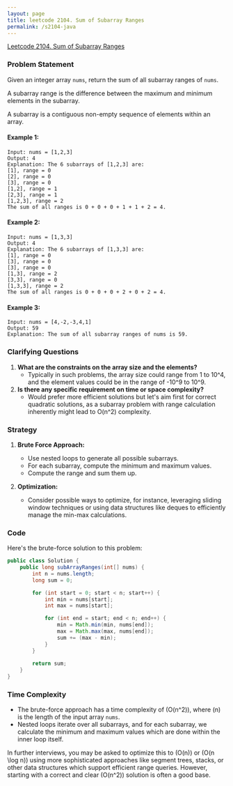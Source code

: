 ```yaml
---
layout: page
title: leetcode 2104. Sum of Subarray Ranges
permalink: /s2104-java
---
```

[Leetcode 2104. Sum of Subarray Ranges](https://algoadvance.github.io/algoadvance/l2104)
### Problem Statement

Given an integer array `nums`, return the sum of all subarray ranges of `nums`.

A subarray range is the difference between the maximum and minimum elements in the subarray.

A subarray is a contiguous non-empty sequence of elements within an array.

#### Example 1:
```
Input: nums = [1,2,3]
Output: 4
Explanation: The 6 subarrays of [1,2,3] are:
[1], range = 0
[2], range = 0
[3], range = 0
[1,2], range = 1
[2,3], range = 1
[1,2,3], range = 2
The sum of all ranges is 0 + 0 + 0 + 1 + 1 + 2 = 4.
```

#### Example 2:
```
Input: nums = [1,3,3]
Output: 4
Explanation: The 6 subarrays of [1,3,3] are:
[1], range = 0
[3], range = 0
[3], range = 0
[1,3], range = 2
[3,3], range = 0
[1,3,3], range = 2
The sum of all ranges is 0 + 0 + 0 + 2 + 0 + 2 = 4.
```

#### Example 3:
```
Input: nums = [4,-2,-3,4,1]
Output: 59
Explanation: The sum of all subarray ranges of nums is 59.
```

### Clarifying Questions

1. **What are the constraints on the array size and the elements?**
    - Typically in such problems, the array size could range from 1 to 10^4, and the element values could be in the range of -10^9 to 10^9.
2. **Is there any specific requirement on time or space complexity?**
    - Would prefer more efficient solutions but let's aim first for correct quadratic solutions, as a subarray problem with range calculation inherently might lead to O(n^2) complexity.

### Strategy

1. **Brute Force Approach:**
    - Use nested loops to generate all possible subarrays.
    - For each subarray, compute the minimum and maximum values.
    - Compute the range and sum them up.

2. **Optimization:**
    - Consider possible ways to optimize, for instance, leveraging sliding window techniques or using data structures like deques to efficiently manage the min-max calculations.

### Code

Here's the brute-force solution to this problem:

```java
public class Solution {
    public long subArrayRanges(int[] nums) {
        int n = nums.length;
        long sum = 0;

        for (int start = 0; start < n; start++) {
            int min = nums[start];
            int max = nums[start];

            for (int end = start; end < n; end++) {
                min = Math.min(min, nums[end]);
                max = Math.max(max, nums[end]);
                sum += (max - min);
            }
        }
        
        return sum;
    }
}
```

### Time Complexity

- The brute-force approach has a time complexity of \(O(n^2)\), where \(n\) is the length of the input array `nums`.
- Nested loops iterate over all subarrays, and for each subarray, we calculate the minimum and maximum values which are done within the inner loop itself.

In further interviews, you may be asked to optimize this to \(O(n)\) or \(O(n \log n)\) using more sophisticated approaches like segment trees, stacks, or other data structures which support efficient range queries. However, starting with a correct and clear \(O(n^2)\) solution is often a good base.